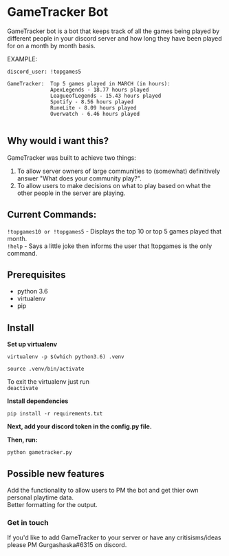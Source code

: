 # GameTracker Bot

GameTracker bot is a bot that keeps track of all the games being played by different people in your discord server and how long they 
have been played for on a month by month basis.

EXAMPLE:
```
discord_user: !topgames5

GameTracker:  Top 5 games played in MARCH (in hours):
              ApexLegends - 18.77 hours played
              LeagueofLegends - 15.43 hours played
              Spotify - 8.56 hours played
              RuneLite - 8.09 hours played
              Overwatch - 6.46 hours played
             
```

## Why would i want this?

GameTracker was built to achieve two things:  
1. To allow server owners of large communities to (somewhat) definitively answer "What does your community play?".  
2. To allow users to make decisions on what to play based on what the other people in the server are playing.

## Current Commands:  
`!topgames10 or !topgames5` - Displays the top 10 or top 5 games played that month.  
`!help` -  Says a little joke then informs the user that !topgames is the only command.

## Prerequisites
* python 3.6
* virtualenv
* pip

## Install


**Set up virtualenv**

`virtualenv -p $(which python3.6) .venv`

`source .venv/bin/activate`

 To exit the virtualenv just run  
`deactivate`
 

**Install dependencies**

`pip install -r requirements.txt`

**Next, add your discord token in the config.py file.**

**Then, run:**

`python gametracker.py`

## Possible new features

Add the functionality to allow users to PM the bot and get thier own personal playtime data.  
Better formatting for the output.

### Get in touch
If you'd like to add GameTracker to your server or have any critisisms/ideas please PM Gurgashaska#6315 on discord.
